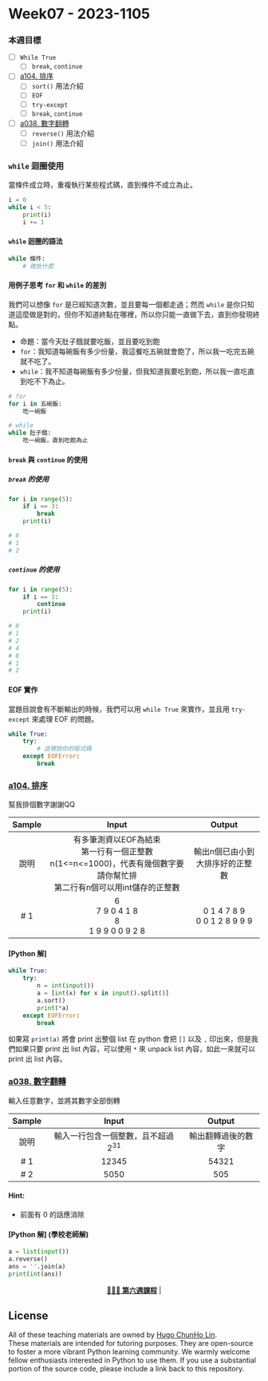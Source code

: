 # Week07 - 2023-1105


### 本週目標
- [ ] `While True`
  - [ ] `break`, `continue`
- [ ] [a104. 排序](https://zerojudge.tw/ShowProblem?problemid=a104)
  - [ ] `sort()` 用法介紹 
  - [ ] `EOF`
  - [ ] `try-except`
  - [ ] `break`, `continue`
- [ ] [a038. 數字翻轉](https://zerojudge.tw/ShowProblem?problemid=a038)
  - [ ] `reverse()` 用法介紹
  - [ ] `join()` 用法介紹

### `while` 迴圈使用

當條件成立時，重複執行某些程式碼，直到條件不成立為止。

```py
i = 0
while i < 5:
    print(i)
    i += 1
```

#### `while` 迴圈的語法
```py
while 條件:
    # 做些什麼
```

#### 用例子思考 `for` 和 `while` 的差別
我們可以想像 `for` 是已經知道次數，並且要每一個都走過；然而 `while` 是你只知道這麼做是對的，但你不知道終點在哪裡，所以你只能一直做下去，直到你發現終點。

- 命題：當今天肚子餓就要吃飯，並且要吃到飽
- `for`：我知道每碗飯有多少份量，我這餐吃五碗就會飽了，所以我一吃完五碗就不吃了。
- `while`：我不知道每碗飯有多少份量，但我知道我要吃到飽，所以我一直吃直到吃不下為止。

```py
# for
for i in 五碗飯:
    吃一碗飯

# while
while 肚子餓:
    吃一碗飯，直到吃飽為止
```

#### `break` 與 `continue` 的使用

##### `break` 的使用
```py
for i in range(5):
    if i == 3:
        break
    print(i)

# 0
# 1
# 2
```

##### `continue` 的使用
```py
for i in range(5):
    if i == 3:
        continue
    print(i)

# 0
# 1
# 2
# 4
# 0
# 1
# 2
```

#### EOF 實作

當題目說會有不斷輸出的時候，我們可以用 `while True` 來實作，並且用 `try-except` 來處理 EOF 的問題。

```py
while True:
    try:
        # 這裡放你的程式碼
    except EOFError:
        break
```


### [a104. 排序](https://zerojudge.tw/ShowProblem?problemid=a104)

幫我排個數字謝謝QQ

| Sample | Input | Output |
| :------: | :--------: | :------: |
| 說明 | 有多筆測資以EOF為結束<br>第一行有一個正整數n(1<=n<=1000)，代表有幾個數字要請你幫忙排<br>第二行有n個可以用int儲存的正整數 | 輸出n個已由小到大排序好的正整數 |
| # 1 | 6<br>7 9 0 4 1 8<br>8<br>1 9 9 0 0 9 2 8 | 0 1 4 7 8 9<br>0 0 1 2 8 9 9 9 |

#### [Python 解]

```py
while True:
    try:
        n = int(input())
        a = [int(x) for x in input().split()]
        a.sort()
        print(*a)
    except EOFError:
        break
```

如果寫 `print(a)` 將會 print 出整個 list 在 python 會把 `[]` 以及
 `,` 印出來，但是我們如果只要 print 出 list 內容，可以使用 `*` 來 unpack list 內容，如此一來就可以 print 出 list 內容。


### [a038. 數字翻轉](https://zerojudge.tw/ShowProblem?problemid=a038)

輸入任意數字，並將其數字全部倒轉

| Sample | Input | Output |
| :------: | :--------: | :------: |
| 說明 | 輸入一行包含一個整數，且不超過 $2^{31}$ | 輸出翻轉過後的數字 |
| # 1 | 12345 | 54321 |
| # 2 | 5050 | 505 |

#### Hint: 
- 前面有 0 的話應消除

#### [Python 解] (學校老師解)

```py
a = list(input())
a.reverse()
ans = ''.join(a)
print(int(ans))
```

<div align="center">
    <p>
        <a href="https://github.com/1chooo/23-fall-tutor/tree/main/courses/course06" target="_blank"><b>👨🏻‍💻 第六週課程</b></a> |
        <!-- <a href="https://github.com/1chooo/23-fall-tutor/tree/main/courses/course07" target="_blank"><b>👨🏻‍💻 第七週課程</b></a> -->
    </p>
</div>


## License

All of these teaching materials are owned by [Hugo ChunHo Lin](https://github.com/1chooo).   
These materials are intended for tutoring purposes. They are open-source to foster a more vibrant Python learning community. We warmly welcome fellow enthusiasts interested in Python to use them. If you use a substantial portion of the source code, please include a link back to this repository.
